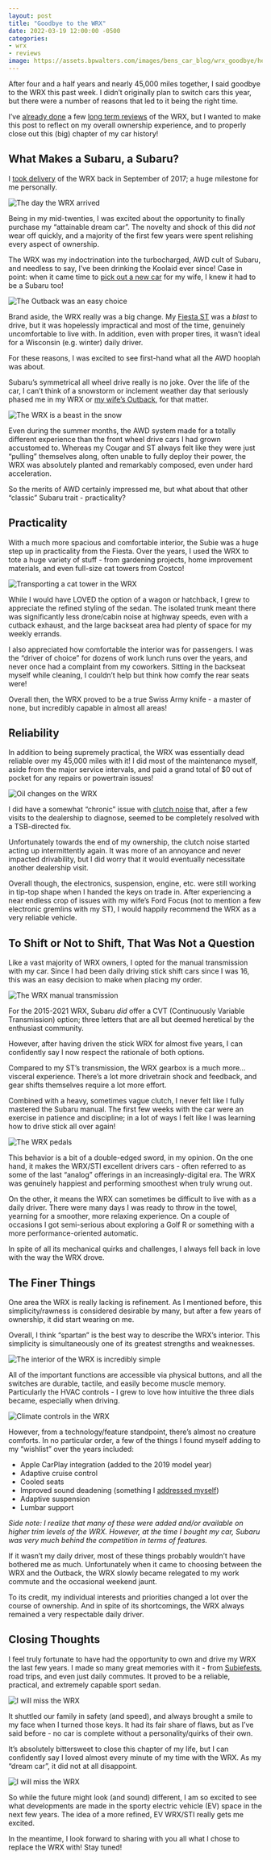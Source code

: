 ```yaml
---
layout: post
title: "Goodbye to the WRX"
date: 2022-03-19 12:00:00 -0500
categories:
- wrx
- reviews
image: https://assets.bpwalters.com/images/bens_car_blog/wrx_goodbye/hero.jpg
---
```


<span class="is-first-letter">A</span>fter four and a half years and nearly 45,000 miles together, I said goodbye to the WRX this past week. I didn’t originally plan to switch cars this year, but there were a number of reasons that led to it being the right time.

I’ve [already done](/wrx-10k-review) a few [long term reviews](/wrx-25k-review) of the WRX, but I wanted to make this post to reflect on my overall ownership experience, and to properly close out this (big) chapter of my car history!

## What Makes a Subaru, a Subaru?
I [took delivery](/taking-delivery-of-my-wrx) of the WRX back in September of 2017; a huge milestone for me personally.

![The day the WRX arrived](https://assets.bpwalters.com/images/bens_car_blog/wrx_goodbye/wrx_delivery.jpg)

Being in my mid-twenties, I was excited about the opportunity to finally purchase my “attainable dream car”. The novelty and shock of this did *not* wear off quickly, and a majority of the first few years were spent relishing every aspect of ownership.

The WRX was my indoctrination into the turbocharged, AWD cult of Subaru, and needless to say, I’ve been drinking the Koolaid ever since! Case in point: when it came time to [pick out a new car](/buying-from-carmax) for my wife, I knew it had to be a Subaru too!

![The Outback was an easy choice](https://assets.bpwalters.com/images/bens_car_blog/wrx_goodbye/outback.jpg)

Brand aside, the WRX really was a big change. My [Fiesta ST](/ford-fiesta-long-term-review) was a *blast* to drive, but it was hopelessly impractical and most of the time, genuinely uncomfortable to live with. In addition, even with proper tires, it wasn’t ideal for a Wisconsin (e.g. winter) daily driver.

For these reasons, I was excited to see first-hand what all the AWD hooplah was about.

Subaru’s symmetrical all wheel drive really is no joke. Over the life of the car, I can’t think of a snowstorm or inclement weather day that seriously phased me in my WRX or [my wife’s Outback](/garage/outback), for that matter.

![The WRX is a beast in the snow](https://assets.bpwalters.com/images/bens_car_blog/wrx_goodbye/wrx_snow.jpg)

Even during the summer months, the AWD system made for a totally different experience than the front wheel drive cars I had grown accustomed to. Whereas my Cougar and ST always felt like they were just “pulling” themselves along, often unable to fully deploy their power, the WRX was absolutely planted and remarkably composed, even under hard acceleration.

So the merits of AWD certainly impressed me, but what about that other “classic” Subaru trait - practicality?

## Practicality
With a much more spacious and comfortable interior, the Subie was a huge step up in practicality from the Fiesta. Over the years, I used the WRX to tote a huge variety of stuff - from gardening projects, home improvement materials, and even full-size cat towers from Costco!

![Transporting a cat tower in the WRX](https://assets.bpwalters.com/images/bens_car_blog/wrx_goodbye/wrx_cat_tower.jpg)

While I would have LOVED the option of a wagon or hatchback, I grew to appreciate the refined styling of the sedan. The isolated trunk meant there was significantly less drone/cabin noise at highway speeds, even with a cutback exhaust, and the large backseat area had plenty of space for my weekly errands.

I also appreciated how comfortable the interior was for passengers. I was the “driver of choice” for dozens of work lunch runs over the years, and never once had a complaint from my coworkers. Sitting in the backseat myself while cleaning, I couldn’t help but think how comfy the rear seats were!

Overall then, the WRX proved to be a true Swiss Army knife - a master of none, but incredibly capable in almost all areas!

## Reliability
In addition to being supremely practical, the WRX was essentially dead reliable over my 45,000 miles with it! I did most of the maintenance myself, aside from the major service intervals, and paid a grand total of $0 out of pocket for any repairs or powertrain issues!

![Oil changes on the WRX](https://assets.bpwalters.com/images/bens_car_blog/wrx_goodbye/wrx_oil_change.jpg)

I did have a somewhat “chronic” issue with [clutch noise](/wrx-clutch-issues) that, after a few visits to the dealership to diagnose, seemed to be completely resolved with a TSB-directed fix.

Unfortunately towards the end of my ownership, the clutch noise started acting up intermittently again. It was more of an annoyance and never impacted drivability, but I did worry that it would eventually necessitate another dealership visit.

Overall though, the electronics, suspension, engine, etc. were still working in tip-top shape when I handed the keys on trade in. After experiencing a near endless crop of issues with my wife’s Ford Focus (not to mention a few electronic gremlins with my ST), I would happily recommend the WRX as a very reliable vehicle.

## To Shift or Not to Shift, That Was Not a Question
Like a vast majority of WRX owners, I opted for the manual transmission with my car. Since I had been daily driving stick shift cars since I was 16, this was an easy decision to make when placing my order.

![The WRX manual transmission](https://assets.bpwalters.com/images/bens_car_blog/wrx_goodbye/wrx_manual_transmission.jpg)

For the 2015-2021 WRX, Subaru *did* offer a CVT (Continuously Variable Transmission) option; three letters that are all but deemed heretical by the enthusiast community.

However, after having driven the stick WRX for almost five years, I can confidently say I now respect the rationale of both options.

Compared to my ST’s transmission, the WRX gearbox is a much more…visceral experience. There’s a lot more drivetrain shock and feedback, and gear shifts themselves require a lot more effort.

Combined with a heavy, sometimes vague clutch, I never felt like I fully mastered the Subaru manual. The first few weeks with the car were an exercise in patience and discipline; in a lot of ways I felt like I was learning how to drive stick all over again!

![The WRX pedals](https://assets.bpwalters.com/images/bens_car_blog/wrx_goodbye/wrx_pedals.jpg)

This behavior is a bit of a double-edged sword, in my opinion. On the one hand, it makes the WRX/STI excellent drivers cars - often referred to as some of the last “analog” offerings in an increasingly-digital era. The WRX was genuinely happiest and performing smoothest when truly wrung out.

On the other, it means the WRX can sometimes be difficult to live with as a daily driver. There were many days I was ready to throw in the towel, yearning for a smoother, more relaxing experience. On a couple of occasions I got semi-serious about exploring a Golf R or something with a more performance-oriented automatic.

In spite of all its mechanical quirks and challenges, I always fell back in love with the way the WRX drove.

## The Finer Things
One area the WRX is really lacking is refinement. As I mentioned before, this simplicity/rawness is considered desirable by many, but after a few years of ownership, it did start wearing on me.

Overall, I think “spartan” is the best way to describe the WRX’s interior. This simplicity is simultaneously one of its greatest strengths and weaknesses.

![The interior of the WRX is incredibly simple](https://assets.bpwalters.com/images/bens_car_blog/wrx_goodbye/wrx_interior.jpg)

All of the important functions are accessible via physical buttons, and all the switches are durable, tactile, and easily become muscle memory. Particularly the HVAC controls - I grew to love how intuitive the three dials became, especially when driving.

![Climate controls in the WRX](https://assets.bpwalters.com/images/bens_car_blog/wrx_goodbye/wrx_climate_knobs.jpg)

However, from a technology/feature standpoint, there’s almost no creature comforts. In no particular order, a few of the things I found myself adding to my “wishlist” over the years included:

* Apple CarPlay integration (added to the 2019 model year)
* Adaptive cruise control
* Cooled seats
* Improved sound deadening (something I [addressed myself]())
* Adaptive suspension
* Lumbar support

*Side note: I realize that many of these were added and/or available on higher trim levels of the WRX. However, at the time I bought my car, Subaru was very much behind the competition in terms of features.*

If it wasn’t my daily driver, most of these things probably wouldn’t have bothered me as much. Unfortunately when it came to choosing between the WRX and the Outback, the WRX slowly became relegated to my work commute and the occasional weekend jaunt.

To its credit, my individual interests and priorities changed a lot over the course of ownership. And in spite of its shortcomings, the WRX always remained a very respectable daily driver.

## Closing Thoughts
I feel truly fortunate to have had the opportunity to own and drive my WRX the last few years. I made so many great memories with it - from [Subiefests](/subiefest-midwest-2018), road trips, and even just daily commutes. It proved to be a reliable, practical, and extremely capable sport sedan.

![I will miss the WRX](https://assets.bpwalters.com/images/bens_car_blog/wrx_goodbye/wrx_front.jpg)

It shuttled our family in safety (and speed), and always brought a smile to my face when I turned those keys. It had its fair share of flaws, but as I’ve said before - no car is complete without a personality/quirks of their own.

It’s absolutely bittersweet to close this chapter of my life, but I can confidently say I loved almost every minute of my time with the WRX. As my “dream car”, it did not at all disappoint.

![I will miss the WRX](https://assets.bpwalters.com/images/bens_car_blog/wrx_goodbye/wrx_rear.jpg)

So while the future might look (and sound) different, I am so excited to see what developments are made in the sporty electric vehicle (EV) space in the next few years. The idea of a more refined, EV WRX/STI really gets me excited.

In the meantime, I look forward to sharing with you all what I chose to replace the WRX with! Stay tuned!